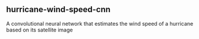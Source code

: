 ## hurricane-wind-speed-cnn
A convolutional neural network that estimates the wind speed of a hurricane based on its satellite image
